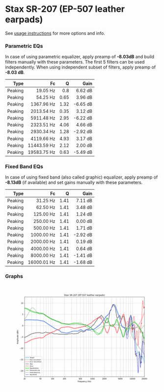 # Stax SR-207 (EP-507 leather earpads)
See [usage instructions](https://github.com/jaakkopasanen/AutoEq#usage) for more options and info.

### Parametric EQs
In case of using parametric equalizer, apply preamp of **-8.03dB** and build filters manually
with these parameters. The first 5 filters can be used independently.
When using independent subset of filters, apply preamp of **-8.03 dB**.

| Type    | Fc          |    Q | Gain     |
|--------:|------------:|-----:|---------:|
| Peaking | 19.05 Hz    | 0.8  | 6.62 dB  |
| Peaking | 54.25 Hz    | 0.65 | 3.96 dB  |
| Peaking | 1367.96 Hz  | 1.32 | -6.65 dB |
| Peaking | 2013.54 Hz  | 0.35 | 3.12 dB  |
| Peaking | 5911.48 Hz  | 2.95 | -6.22 dB |
| Peaking | 2323.51 Hz  | 4.06 | 4.66 dB  |
| Peaking | 2930.34 Hz  | 1.28 | -2.92 dB |
| Peaking | 4119.66 Hz  | 4.93 | 3.17 dB  |
| Peaking | 11443.59 Hz | 2.12 | 2.00 dB  |
| Peaking | 19583.75 Hz | 0.63 | -5.49 dB |

### Fixed Band EQs
In case of using fixed band (also called graphic) equalizer, apply preamp of **-8.13dB**
(if available) and set gains manually with these parameters.

| Type    | Fc          |    Q | Gain     |
|--------:|------------:|-----:|---------:|
| Peaking | 31.25 Hz    | 1.41 | 7.11 dB  |
| Peaking | 62.50 Hz    | 1.41 | 3.48 dB  |
| Peaking | 125.00 Hz   | 1.41 | 1.24 dB  |
| Peaking | 250.00 Hz   | 1.41 | 0.00 dB  |
| Peaking | 500.00 Hz   | 1.41 | 1.71 dB  |
| Peaking | 1000.00 Hz  | 1.41 | -2.92 dB |
| Peaking | 2000.00 Hz  | 1.41 | 0.19 dB  |
| Peaking | 4000.00 Hz  | 1.41 | 0.64 dB  |
| Peaking | 8000.00 Hz  | 1.41 | -1.41 dB |
| Peaking | 16000.01 Hz | 1.41 | -1.68 dB |

### Graphs
![](./Stax%20SR-207%20(EP-507%20leather%20earpads).png)